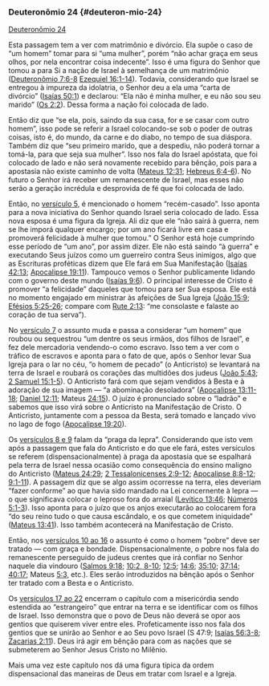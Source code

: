 ### Deuteronômio 24 {#deuteron-mio-24}

[Deuteronômio 24](http://bibliaonline.com.br/acf/dt/24)

Esta passagem tem a ver com matrimônio e divórcio. Ela supõe o caso de “um homem” tomar para si “uma mulher”, porém “não achar graça em seus olhos, por nela encontrar coisa indecente”. Isso é uma figura do Senhor que tomou a para Si a nação de Israel à semelhança de um matrimônio ([Deuteronômio 7:6-8](http://bibliaonline.com.br/acf/dt/7/6-8) [Ezequiel 16:1-14](http://bibliaonline.com.br/acf/ez/16/1-14)). Todavia, considerando que Israel se entregou à impureza da idolatria, o Senhor deu a ela uma “carta de divórcio” ([Isaías 50:1](http://bibliaonline.com.br/acf/is/50/1)) e declarou: “Ela não é minha mulher, e eu não sou seu marido” ([Os 2:2](http://bibliaonline.com.br/acf/os/2/2)). Dessa forma a nação foi colocada de lado.

Então diz que “se ela, pois, saindo da sua casa, for e se casar com outro homem”, isso pode se referir a Israel colocando-se sob o poder de outras coisas, isto é, do mundo, da carne e do diabo, no tempo de sua diáspora. Também diz que “seu primeiro marido, que a despediu, não poderá tornar a tomá-la, para que seja sua mulher”. Isso nos fala do Israel apóstata, que foi colocado de lado e não será novamente recebido para bênção, pois para a apostasia não existe caminho de volta ([Mateus 12:31](http://bibliaonline.com.br/acf/mt/12/31); [Hebreus 6:4-6](http://bibliaonline.com.br/acf/hb/6/4-6)). No futuro o Senhor irá receber um remanescente de Israel, mas esses não serão a geração incrédula e desprovida de fé que foi colocada de lado.

Então, no [versículo 5](http://bibliaonline.com.br/acf/dt/24/5), é mencionado o homem “recém-casado”. Isso aponta para a nova iniciativa do Senhor quando Israel seria colocado de lado. Essa nova esposa é uma figura da Igreja. Ali diz que ele “não sairá à guerra, nem se lhe imporá qualquer encargo; por um ano ficará livre em casa e promoverá felicidade à mulher que tomou.” O Senhor está hoje cumprindo esse período de “um ano”, por assim dizer. Ele não está saindo “à guerra” e executando Seus juízos como um guerreiro contra Seus inimigos, algo que as Escrituras proféticas dizem que Ele fará em Sua Manifestação ([Isaías 42:13](http://bibliaonline.com.br/acf/is/42/13); [Apocalipse 19:11](http://bibliaonline.com.br/acf/ap/19/11)). Tampouco vemos o Senhor publicamente lidando com o governo deste mundo ([Isaías 9:6](http://bibliaonline.com.br/acf/is/9/6)). O principal interesse de Cristo é promover “a felicidade” daqueles que tomou para ser Sua esposa. Ele está no momento engajado em ministrar às afeições de Sua Igreja ([João 15:9](http://bibliaonline.com.br/acf/jo/15/9); [Efésios 5:25-26](http://bibliaonline.com.br/acf/ef/5/25-26); compare com [Rute 2:13](http://bibliaonline.com.br/acf/rt/2/13): “me consolaste e falaste ao coração de tua serva”).

No [versículo 7](http://bibliaonline.com.br/acf/dt/24/7) o assunto muda e passa a considerar “um homem” que roubou ou sequestrou “um dentre os seus irmãos, dos filhos de Israel”, e fez dele mercadoria vendendo-o como escravo. Isso tem a ver com o tráfico de escravos e aponta para o fato de que, após o Senhor levar Sua Igreja para o lar no céu, “o homem de pecado” (o Anticristo) se levantará na terra de Israel e roubará os corações das multidões dos judeus ([João 5:43](http://bibliaonline.com.br/acf/jo/5/43); [2 Samuel 15:1-5](http://bibliaonline.com.br/acf/2sm/15/1-5)). O Anticristo fará com que sejam vendidos à Besta e à adoração de sua imagem — “a abominação desoladora” ([Apocalipse 13:11-18](http://bibliaonline.com.br/acf/ap/13/11-18); [Daniel 12:11](http://bibliaonline.com.br/acf/dn/12/11); Mateus [24:15](http://bibliaonline.com.br/acf/mt/24/15)). O juízo é pronunciado sobre o “ladrão” e sabemos que isso virá sobre o Anticristo na Manifestação de Cristo. O Anticristo, juntamente com a pessoa da Besta, será tomado e lançado vivo no lago de fogo ([Apocalipse 19:20](http://bibliaonline.com.br/acf/ap/19/20)).

Os [versículos 8 e 9](http://bibliaonline.com.br/acf/dt/24/8,9) falam da “praga da lepra”. Considerando que isto vem após a passagem que fala do Anticristo e do que ele fará, estes versículos se referem (dispensacionalmente) à praga da apostasia que se espalhará pela terra de Israel nessa ocasião como consequência do ensino maligno do Anticristo ([Mateus 24:29](http://bibliaonline.com.br/acf/mt/24/29); [2 Tessalonicenses 2:9-12](http://bibliaonline.com.br/acf/2ts/2/9-12); [Apocalipse 8:8-12](http://bibliaonline.com.br/acf/ap/8/8-12); [9:1-11](http://bibliaonline.com.br/acf/ap/9/1-11)). A passagem diz que se algo assim ocorresse na terra, eles deveriam “fazer conforme” ao que havia sido mandado na Lei concernente à lepra — o que significava colocar o leproso fora do arraial ([Levítico 13:46](http://bibliaonline.com.br/acf/lv/13/46); [Números 5:1-3](http://bibliaonline.com.br/acf/nm/5/1-3)). Isso aponta para o juízo que os anjos executarão ao colocarem fora “do seu reino tudo o que causa escândalo, e os que cometem iniquidade” ([Mateus 13:41](http://bibliaonline.com.br/acf/mt/13/41)). Isso também acontecerá na Manifestação de Cristo.

Então, nos [versículos 10 ao 16](http://bibliaonline.com.br/acf/dt/24/10-16) o assunto é como o homem “pobre” deve ser tratado — com graça e bondade. Dispensacionalmente, o pobre nos fala do remanescente perseguido de judeus crentes que irá confiar no Senhor naquele dia vindouro ([Salmos 9:18](http://bibliaonline.com.br/acf/sl/9/18); [10:2, 8-10](http://bibliaonline.com.br/acf/sl/10/2,8-10); [12:5](http://bibliaonline.com.br/acf/sl/12/5); [14:6](http://bibliaonline.com.br/acf/sl/14/6); [35:10](http://bibliaonline.com.br/acf/sl/35/10); [37:14](http://bibliaonline.com.br/acf/sl/37/14); [40:17](http://bibliaonline.com.br/acf/sl/40/17); Mateus [5:3](http://bibliaonline.com.br/acf/mt/5/3), etc.). Eles serão introduzidos na bênção após o Senhor ter tratado com a Besta e o Anticristo.

Os [versículos 17 ao 22](http://bibliaonline.com.br/acf/dt/24/17-22) encerram o capítulo com a misericórdia sendo estendida ao “estrangeiro” que entrar na terra e se identificar com os filhos de Israel. Isso demonstra que o povo de Deus não deverá se opor aos gentios que quiserem viver entre eles. Profeticamente isso nos fala dos gentios que se unirão ao Senhor e ao Seu povo Israel (S 47:9; [Isaías 56:3-8](http://bibliaonline.com.br/acf/is/56/3-8); [Zacarias 2:11](http://bibliaonline.com.br/acf/zc/2/11)). Deus irá agir em bênção para com as nações que se submeterem ao Senhor Jesus Cristo no Milênio.

Mais uma vez este capítulo nos dá uma figura típica da ordem dispensacional das maneiras de Deus em tratar com Israel e a Igreja.